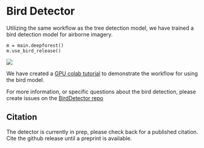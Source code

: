 # Bird Detector

Utilizing the same workflow as the tree detection model, we have trained a bird detection model for airborne imagery.

```
m = main.deepforest()
m.use_bird_release()
```

![](../www/bird_panel.jpg)

We have created a [GPU colab tutorial](https://colab.research.google.com/drive/1e9_pZM0n_v3MkZpSjVRjm55-LuCE2IYE?usp=sharing
) to demonstrate the workflow for using the bird model.

For more information, or specific questions about the bird detection, please create issues on the [BirdDetector repo](https://github.com/weecology/BirdDetector)

## Citation

The detector is currently in prep, please check back for a published citation. Cite the github release until a preprint is available.
